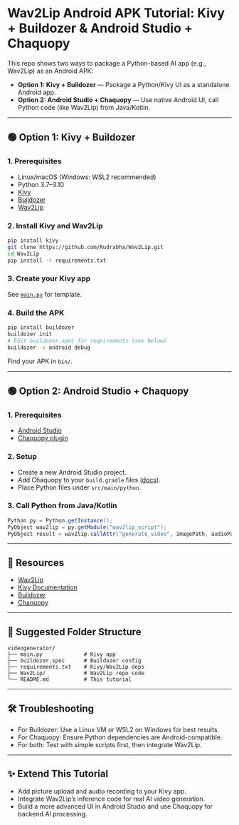 # Wav2Lip Android APK Tutorial: Kivy + Buildozer & Android Studio + Chaquopy

This repo shows two ways to package a Python-based AI app (e.g., Wav2Lip) as an Android APK:

- **Option 1: Kivy + Buildozer** — Package a Python/Kivy UI as a standalone Android app.
- **Option 2: Android Studio + Chaquopy** — Use native Android UI, call Python code (like Wav2Lip) from Java/Kotlin.

---

## 🟢 Option 1: Kivy + Buildozer

### 1. Prerequisites

- Linux/macOS (Windows: WSL2 recommended)
- Python 3.7–3.10
- [Kivy](https://kivy.org/)
- [Buildozer](https://github.com/kivy/buildozer)
- [Wav2Lip](https://github.com/Rudrabha/Wav2Lip)

### 2. Install Kivy and Wav2Lip

```bash
pip install kivy
git clone https://github.com/Rudrabha/Wav2Lip.git
cd Wav2Lip
pip install -r requirements.txt
```

### 3. Create your Kivy app

See [`main.py`](main.py) for template.

### 4. Build the APK

```bash
pip install buildozer
buildozer init
# Edit buildozer.spec for requirements (see below)
buildozer -v android debug
```
Find your APK in `bin/`.

---

## 🟢 Option 2: Android Studio + Chaquopy

### 1. Prerequisites

- [Android Studio](https://developer.android.com/studio)
- [Chaquopy plugin](https://chaquo.com/chaquopy/)

### 2. Setup

- Create a new Android Studio project.
- Add Chaquopy to your `build.gradle` files ([docs](https://chaquo.com/chaquopy/doc/current/android.html#installation)).
- Place Python files under `src/main/python`.

### 3. Call Python from Java/Kotlin

```java
Python py = Python.getInstance();
PyObject wav2lip = py.getModule("wav2lip_script");
PyObject result = wav2lip.callAttr("generate_video", imagePath, audioPath);
```

---

## 🔗 Resources

- [Wav2Lip](https://github.com/Rudrabha/Wav2Lip)
- [Kivy Documentation](https://kivy.org/doc/stable/)
- [Buildozer](https://github.com/kivy/buildozer)
- [Chaquopy](https://chaquo.com/chaquopy/)

---

## 📁 Suggested Folder Structure

```
videogenerator/
├── main.py             # Kivy app
├── buildozer.spec      # Buildozer config
├── requirements.txt    # Kivy/Wav2Lip deps
├── Wav2Lip/            # Wav2Lip repo code
└── README.md           # This tutorial
```

---

## 🛠 Troubleshooting

- For Buildozer: Use a Linux VM or WSL2 on Windows for best results.
- For Chaquopy: Ensure Python dependencies are Android-compatible.
- For both: Test with simple scripts first, then integrate Wav2Lip.

---

## ✨ Extend This Tutorial

- Add picture upload and audio recording to your Kivy app.
- Integrate Wav2Lip’s inference code for real AI video generation.
- Build a more advanced UI in Android Studio and use Chaquopy for backend AI processing.